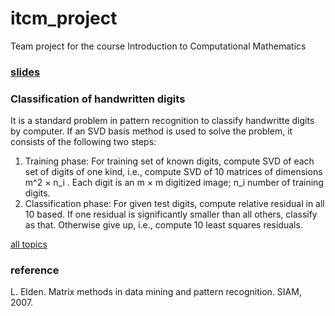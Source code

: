 # itcm_project
Team project for the course Introduction to Computational Mathematics

### [slides](https://slides.com/a136489/itcm_project#/)
### Classification of handwritten digits
It is a standard problem in pattern recognition to classify handwritte digits by
computer. If an SVD basis method is used to solve the problem, it consists of
the following two steps:
1. Training phase: For training set of known digits, compute SVD of each set of
digits of one kind, i.e., compute SVD of 10 matrices of dimensions m^2 × n_i
. Each digit is an m × m digitized image; n_i number of training digits.
2.  Classification phase: For given test digits, compute relative residual in all 10
based. If one residual is significantly smaller than all others, classify as that.
Otherwise give up, i.e., compute 10 least squares residuals.

[all topics](https://ceiba.ntu.edu.tw/course/7a770d/content/cmath2019_project.pdf)

### reference
 L. Elden. Matrix methods in data mining and pattern recognition. SIAM, 2007.
